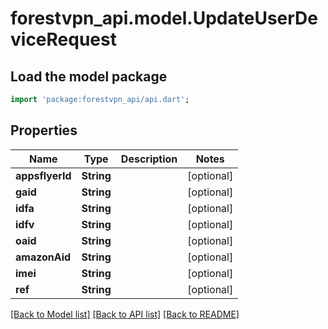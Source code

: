 # forestvpn_api.model.UpdateUserDeviceRequest

## Load the model package
```dart
import 'package:forestvpn_api/api.dart';
```

## Properties
Name | Type | Description | Notes
------------ | ------------- | ------------- | -------------
**appsflyerId** | **String** |  | [optional] 
**gaid** | **String** |  | [optional] 
**idfa** | **String** |  | [optional] 
**idfv** | **String** |  | [optional] 
**oaid** | **String** |  | [optional] 
**amazonAid** | **String** |  | [optional] 
**imei** | **String** |  | [optional] 
**ref** | **String** |  | [optional] 

[[Back to Model list]](../README.md#documentation-for-models) [[Back to API list]](../README.md#documentation-for-api-endpoints) [[Back to README]](../README.md)


